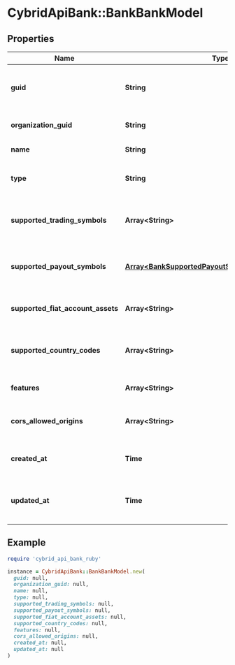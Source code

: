 # CybridApiBank::BankBankModel

## Properties

| Name | Type | Description | Notes |
| ---- | ---- | ----------- | ----- |
| **guid** | **String** | Auto-generated unique identifier for the bank. |  |
| **organization_guid** | **String** | The organization&#39;s identifier. |  |
| **name** | **String** | The bank&#39;s name. |  |
| **type** | **String** | The bank type; one of sandbox or production. |  |
| **supported_trading_symbols** | **Array&lt;String&gt;** | The bank&#39;s list of supported trading symbols. | [optional] |
| **supported_payout_symbols** | [**Array&lt;BankSupportedPayoutSymbolsInnerBankModel&gt;**](BankSupportedPayoutSymbolsInnerBankModel.md) | The bank&#39;s list of supported payout symbols. | [optional] |
| **supported_fiat_account_assets** | **Array&lt;String&gt;** | The bank&#39;s list of supported fiat symbols. | [optional] |
| **supported_country_codes** | **Array&lt;String&gt;** | The bank&#39;s list of supported country codes. | [optional] |
| **features** | **Array&lt;String&gt;** | The bank&#39;s enabled features. |  |
| **cors_allowed_origins** | **Array&lt;String&gt;** | The bank&#39;s list of CORS allowed origins. | [optional] |
| **created_at** | **Time** | ISO8601 datetime the record was created at. |  |
| **updated_at** | **Time** | ISO8601 datetime the record was last updated at. | [optional] |

## Example

```ruby
require 'cybrid_api_bank_ruby'

instance = CybridApiBank::BankBankModel.new(
  guid: null,
  organization_guid: null,
  name: null,
  type: null,
  supported_trading_symbols: null,
  supported_payout_symbols: null,
  supported_fiat_account_assets: null,
  supported_country_codes: null,
  features: null,
  cors_allowed_origins: null,
  created_at: null,
  updated_at: null
)
```

